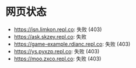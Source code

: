 # 网页状态
- https://jsn.limkon.repl.co: 失败 (403)
- https://ask.skzey.repl.co: 失败
- https://game-example.rdianc.repl.co: 失败 (403)
- https://ys.pyxzp.repl.co: 失败 (403)
- https://moo.zxco.repl.co: 失败 (403)
